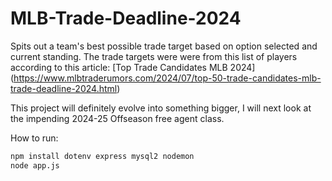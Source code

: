 # MLB-Trade-Deadline-2024
Spits out a team's best possible trade target based on option selected and current standing. The trade targets were were from this list of players according to this article:
[Top Trade Candidates MLB 2024] (https://www.mlbtraderumors.com/2024/07/top-50-trade-candidates-mlb-trade-deadline-2024.html)


This project will definitely evolve into something bigger, I will next look at the impending 2024-25 Offseason free agent class.

How to run:
```bash
npm install dotenv express mysql2 nodemon
node app.js
